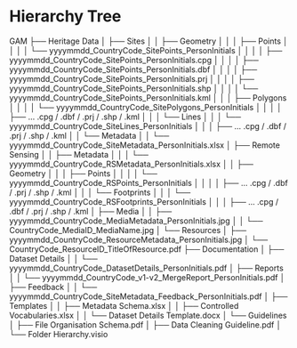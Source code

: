 # Hierarchy Tree

GAM
├── Heritage Data
│   ├── Sites
│   │   ├── Geometry
│   │   │   ├── Points
│   │   │   │   └── yyyymmdd_CountryCode_SitePoints_PersonInitials
│   │   │   │       ├── yyyymmdd_CountryCode_SitePoints_PersonInitials.cpg
│   │   │   │       ├── yyyymmdd_CountryCode_SitePoints_PersonInitials.dbf
│   │   │   │       ├── yyyymmdd_CountryCode_SitePoints_PersonInitials.prj
│   │   │   │       ├── yyyymmdd_CountryCode_SitePoints_PersonInitials.shp
│   │   │   │       └── yyyymmdd_CountryCode_SitePoints_PersonInitials.kml
│   │   │   ├── Polygons
│   │   │   │   └── yyyymmdd_CountryCode_SitePolygons_PersonInitials
│   │   │   │       ├── … .cpg / .dbf / .prj / .shp / .kml
│   │   │   └── Lines
│   │   │       └── yyyymmdd_CountryCode_SiteLines_PersonInitials
│   │   │           ├── … .cpg / .dbf / .prj / .shp / .kml
│   │   └── Metadata
│   │       └── yyyymmdd_CountryCode_SiteMetadata_PersonInitials.xlsx
│   ├── Remote Sensing
│   │   ├── Metadata
│   │   │   └── yyyymmdd_CountryCode_RSMetadata_PersonInitials.xlsx
│   │   ├── Geometry
│   │   │   ├── Points
│   │   │   │   └── yyyymmdd_CountryCode_RSPoints_PersonInitials
│   │   │   │       ├── … .cpg / .dbf / .prj / .shp / .kml
│   │   │   └── Footprints
│   │   │       └── yyyymmdd_CountryCode_RSFootprints_PersonInitials
│   │   │           ├── … .cpg / .dbf / .prj / .shp / .kml
│   ├── Media
│   │   ├── yyyymmdd_CountryCode_MediaMetadata_PersonInitials.jpg
│   │   └── CountryCode_MediaID_MediaName.jpg
│   └── Resources
│       ├── yyyymmdd_CountryCode_ResourceMetadata_PersonInitials.jpg
│       └── CountryCode_ResourceID_TitleOfResource.pdf
├── Documentation
│   ├── Dataset Details
│   │   └── yyyymmdd_CountryCode_DatasetDetails_PersonInitials.pdf
│   ├── Reports
│   │   └── yyyymmdd_CountryCode_v1-v2_MergeReport_PersonInitials.pdf
│   ├── Feedback
│   │   └── yyyymmdd_CountryCode_SiteMetadata_Feedback_PersonInitials.pdf
│   ├── Templates
│   │   ├── Metadata Schema.xlsx
│   │   ├── Controlled Vocabularies.xlsx
│   │   └── Dataset Details Template.docx
│   └── Guidelines
│       ├── File Organisation Schema.pdf
│       ├── Data Cleaning Guideline.pdf
│       └── Folder Hierarchy.visio
